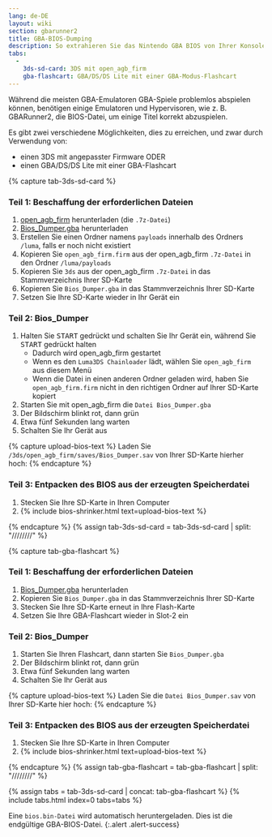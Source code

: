 ```yaml
---
lang: de-DE
layout: wiki
section: gbarunner2
title: GBA-BIOS-Dumping
description: So extrahieren Sie das Nintendo GBA BIOS von Ihrer Konsole
tabs:
  - 
    3ds-sd-card: 3DS mit open_agb_firm
    gba-flashcart: GBA/DS/DS Lite mit einer GBA-Modus-Flashcart
---
```


Während die meisten GBA-Emulatoren GBA-Spiele problemlos abspielen können, benötigen einige Emulatoren und Hypervisoren, wie z. B. GBARunner2, die BIOS-Datei, um einige Titel korrekt abzuspielen.

Es gibt zwei verschiedene Möglichkeiten, dies zu erreichen, und zwar durch Verwendung von:
- einen 3DS mit angepasster Firmware ODER
- einen GBA/DS/DS Lite mit einer GBA-Flashcart

{% capture tab-3ds-sd-card %}
### Teil 1: Beschaffung der erforderlichen Dateien
1. [open_agb_firm](https://github.com/profi200/open_agb_firm/releases/latest) herunterladen (die `.7z-Datei`)
1. [Bios_Dumper.gba](https://github.com/GlaZedBelmont/Random-Stuff/releases/download/0.0.5/Bios_Dumper.gba) herunterladen
1. Erstellen Sie einen Ordner namens `payloads` innerhalb des Ordners `/luma`, falls er noch nicht existiert
1. Kopieren Sie `open_agb_firm.firm` aus der open_agb_firm `.7z-Datei` in den Ordner `/luma/payloads`
1. Kopieren Sie `3ds` aus der open_agb_firm `.7z-Datei` in das Stammverzeichnis Ihrer SD-Karte
1. Kopieren Sie `Bios_Dumper.gba` in das Stammverzeichnis Ihrer SD-Karte
1. Setzen Sie Ihre SD-Karte wieder in Ihr Gerät ein

### Teil 2: Bios_Dumper
1. Halten Sie <kbd>START</kbd> gedrückt und schalten Sie Ihr Gerät ein, während Sie <kbd>START</kbd> gedrückt halten
    - Dadurch wird open_agb_firm gestartet
    - Wenn es den `Luma3DS Chainloader` lädt, wählen Sie `open_agb_firm` aus diesem Menü
    - Wenn die Datei in einen anderen Ordner geladen wird, haben Sie `open_agb_firm.firm` nicht in den richtigen Ordner auf Ihrer SD-Karte kopiert
1. Starten Sie mit open_agb_firm die `Datei Bios_Dumper.gba`
1. Der Bildschirm blinkt rot, dann grün
1. Etwa fünf Sekunden lang warten
1. Schalten Sie Ihr Gerät aus

{% capture upload-bios-text %}
Laden Sie `/3ds/open_agb_firm/saves/Bios_Dumper.sav` von Ihrer SD-Karte hierher hoch:
{% endcapture %}

### Teil 3: Entpacken des BIOS aus der erzeugten Speicherdatei
1. Stecken Sie Ihre SD-Karte in Ihren Computer
1. {% include bios-shrinker.html text=upload-bios-text %}

{% endcapture %}
{% assign tab-3ds-sd-card = tab-3ds-sd-card | split: "////////" %}


{% capture tab-gba-flashcart %}
### Teil 1: Beschaffung der erforderlichen Dateien
1. [Bios_Dumper.gba](https://github.com/GlaZedBelmont/Random-Stuff/releases/download/0.0.5/Bios_Dumper.gba) herunterladen
1. Kopieren Sie `Bios_Dumper.gba` in das Stammverzeichnis Ihrer SD-Karte
1. Stecken Sie Ihre SD-Karte erneut in Ihre Flash-Karte
1. Setzen Sie Ihre GBA-Flashcart wieder in Slot-2 ein

### Teil 2: Bios_Dumper
1. Starten Sie Ihren Flashcart, dann starten Sie `Bios_Dumper.gba`
1. Der Bildschirm blinkt rot, dann grün
1. Etwa fünf Sekunden lang warten
1. Schalten Sie Ihr Gerät aus

{% capture upload-bios-text %}
Laden Sie die `Datei Bios_Dumper.sav` von Ihrer SD-Karte hier hoch:
{% endcapture %}

### Teil 3: Entpacken des BIOS aus der erzeugten Speicherdatei
1. Stecken Sie Ihre SD-Karte in Ihren Computer
1. {% include bios-shrinker.html text=upload-bios-text %}

{% endcapture %}
{% assign tab-gba-flashcart = tab-gba-flashcart | split: "////////" %}

{% assign tabs = tab-3ds-sd-card | concat: tab-gba-flashcart %}
{% include tabs.html index=0 tabs=tabs %}

Eine `bios.bin-Datei` wird automatisch heruntergeladen. Dies ist die endgültige GBA-BIOS-Datei.
{:.alert .alert-success}

<script src="https://geraintluff.github.io/sha256/sha256.min.js"></script>
<script src="/assets/js/bios-shrinker.js"></script>
